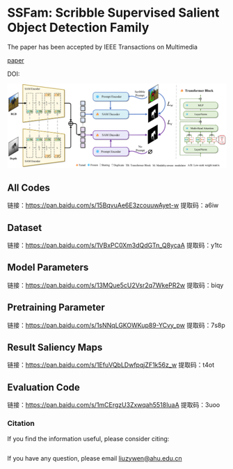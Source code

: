 # SSFam: Scribble Supervised Salient Object Detection Family

The paper has been accepted by IEEE Transactions on Multimedia

[paper](https://arxiv.org/pdf/2409.04817)

DOI:



![Main](Main.png)
## All Codes
链接：https://pan.baidu.com/s/15BqvuAe6E3zcouuwAyet-w 
提取码：a6iw 

 

## Dataset
链接：https://pan.baidu.com/s/1VBxPC0Xm3dQdGTn_Q8ycaA 
提取码：y1tc 


## Model Parameters
链接：https://pan.baidu.com/s/13MQue5cU2Vsr2q7WkePR2w 
提取码：biqy 


## Pretraining Parameter
链接：https://pan.baidu.com/s/1sNNqLGKOWKup89-YCvy_pw 
提取码：7s8p 


##  Result Saliency Maps 
链接：https://pan.baidu.com/s/1EfuVQbLDwfpqjZF1k56z_w 
提取码：t4ot 


## Evaluation Code
链接：https://pan.baidu.com/s/1mCErgzU3Zxwqah5518IuaA 
提取码：3uoo 



### Citation

If you find the information useful, please consider citing:

```

```
If you have any question, please email  liuzywen@ahu.edu.cn
